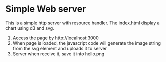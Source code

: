 # Simple Web server
This is a simple http server with resource handler. The index.html display a chart using d3 and svg.
1) Access the page by http://localhost:3000
2) When page is loaded, the javascript code will generate the image string from the svg element and uploads it to server
3) Server when receive it, save it into hello.png